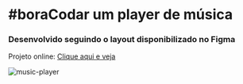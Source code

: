 <h1>#boraCodar um player de música</h1>
<h3>Desenvolvido seguindo o layout disponibilizado no Figma</h3>

Projeto online: <a href="https://music-player-bora-codar-1.vercel.app/">Clique aqui e veja</a>

![music-player](https://user-images.githubusercontent.com/116440841/235263369-ce899813-252d-4792-9e74-eaece68f94be.PNG)
